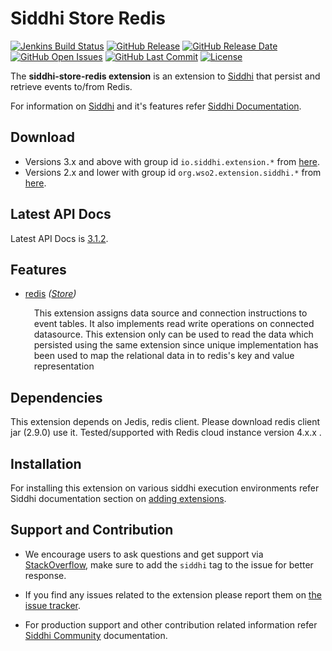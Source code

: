 Siddhi Store Redis
===================

  [![Jenkins Build Status](https://wso2.org/jenkins/job/siddhi/job/siddhi-store-redis/badge/icon)](https://wso2.org/jenkins/job/siddhi/job/siddhi-store-redis/)
  [![GitHub Release](https://img.shields.io/github/release/siddhi-io/siddhi-store-redis.svg)](https://github.com/siddhi-io/siddhi-store-redis/releases)
  [![GitHub Release Date](https://img.shields.io/github/release-date/siddhi-io/siddhi-store-redis.svg)](https://github.com/siddhi-io/siddhi-store-redis/releases)
  [![GitHub Open Issues](https://img.shields.io/github/issues-raw/siddhi-io/siddhi-store-redis.svg)](https://github.com/siddhi-io/siddhi-store-redis/issues)
  [![GitHub Last Commit](https://img.shields.io/github/last-commit/siddhi-io/siddhi-store-redis.svg)](https://github.com/siddhi-io/siddhi-store-redis/commits/master)
  [![License](https://img.shields.io/badge/License-Apache%202.0-blue.svg)](https://opensource.org/licenses/Apache-2.0)

The **siddhi-store-redis extension** is an extension to <a target="_blank" href="https://wso2.github.io/siddhi">Siddhi</a> that persist and retrieve events to/from Redis.

For information on <a target="_blank" href="https://siddhi.io/">Siddhi</a> and it's features refer <a target="_blank" href="https://siddhi.io/redirect/docs.html">Siddhi Documentation</a>. 

## Download

* Versions 3.x and above with group id `io.siddhi.extension.*` from <a target="_blank" href="https://mvnrepository.com/artifact/io.siddhi.extension.store.redis/siddhi-store-redis/">here</a>.
* Versions 2.x and lower with group id `org.wso2.extension.siddhi.*` from <a target="_blank" href="https://mvnrepository.com/artifact/org.wso2.extension.siddhi.store.redis/siddhi-store-redis">here</a>.

## Latest API Docs 

Latest API Docs is <a target="_blank" href="https://siddhi-io.github.io/siddhi-store-redis/api/3.1.2">3.1.2</a>.

## Features

* <a target="_blank" href="https://siddhi-io.github.io/siddhi-store-redis/api/3.1.2/#redis-store">redis</a> *(<a target="_blank" href="http://siddhi.io/en/v5.1/docs/query-guide/#store">Store</a>)*<br> <div style="padding-left: 1em;"><p><p style="word-wrap: break-word;margin: 0;">This extension assigns data source and connection instructions to event tables. It also implements read write operations on connected datasource. This extension only can be used to read the data which persisted using the same extension since unique implementation has been used to map the relational data in to redis's key and value representation</p></p></div>

## Dependencies 

This extension depends on Jedis, redis client. Please download redis client jar (2.9.0) use it.
Tested/supported with Redis cloud instance version 4.x.x .

## Installation

For installing this extension on various siddhi execution environments refer Siddhi documentation section on <a target="_blank" href="https://siddhi.io/redirect/add-extensions.html">adding extensions</a>.

## Support and Contribution

* We encourage users to ask questions and get support via <a target="_blank" href="https://stackoverflow.com/questions/tagged/siddhi">StackOverflow</a>, make sure to add the `siddhi` tag to the issue for better response.

* If you find any issues related to the extension please report them on <a target="_blank" href="https://github.com/siddhi-io/siddhi-execution-string/issues">the issue tracker</a>.

* For production support and other contribution related information refer <a target="_blank" href="https://siddhi.io/community/">Siddhi Community</a> documentation.

